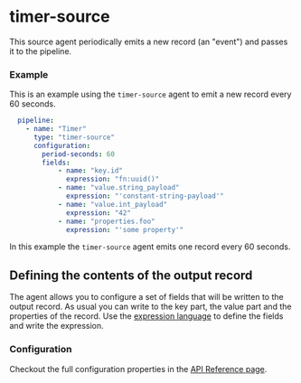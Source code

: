 # timer-source

This source agent periodically emits a new record (an "event") and passes it to the pipeline.

### Example

This is an example using the `timer-source` agent to emit a new record every 60 seconds.

```yaml
  pipeline:
    - name: "Timer"
      type: "timer-source"    
      configuration:
        period-seconds: 60
        fields:
            - name: "key.id"
              expression: "fn:uuid()"
            - name: "value.string_payload"
              expression: "'constant-string-payload'"
            - name: "value.int_payload"
              expression: "42"
            - name: "properties.foo"
              expression: "'some property'"
```

In this example the `timer-source` agent emits one record every 60 seconds.

## Defining the contents of the output record

The agent allows you to configure a set of fields that will be written to the output record.
As usual you can write to the key part, the value part and the properties of the record.
Use the [expression language](../../building-applications/expression-language.md) to define the fields and write the expression.

### Configuration

Checkout the full configuration properties in the [API Reference page](../../building-applications/api-reference/agents.md#timer-source).